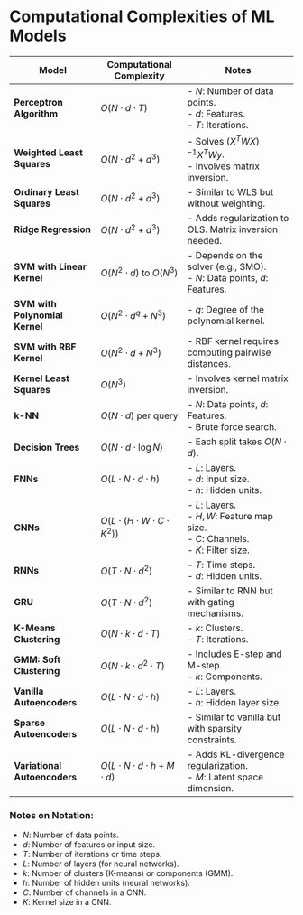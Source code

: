 # Computational Complexities of ML Models

| **Model**                          | **Computational Complexity**                           | **Notes**                                              |
|------------------------------------|-------------------------------------------------------|-------------------------------------------------------|
| **Perceptron Algorithm**           | $O(N \cdot d \cdot T)$                            | - $N$: Number of data points.<br>- $d$: Features.<br>- $T$: Iterations. |
| **Weighted Least Squares**   | $O(N \cdot d^2 + d^3)$                           | - Solves $(X^T W X)^{-1} X^T W y$.<br>- Involves matrix inversion. |
| **Ordinary Least Squares**   | $O(N \cdot d^2 + d^3)$                           | - Similar to WLS but without weighting.              |
| **Ridge Regression**               | $O(N \cdot d^2 + d^3)$                           | - Adds regularization to OLS. Matrix inversion needed. |
| **SVM with Linear Kernel**         | $O(N^2 \cdot d)$ to $O(N^3)$                 | - Depends on the solver (e.g., SMO).<br>- $N$: Data points, $d$: Features. |
| **SVM with Polynomial Kernel**     | $O(N^2 \cdot d^q + N^3)$                         | - $q$: Degree of the polynomial kernel.          |
| **SVM with RBF Kernel**            | $O(N^2 \cdot d + N^3)$                           | - RBF kernel requires computing pairwise distances.  |
| **Kernel Least Squares**           | $O(N^3)$                                         | - Involves kernel matrix inversion.                  |
| **k-NN**     | $O(N \cdot d)$ per query                         | - $N$: Data points, $d$: Features.<br>- Brute force search. |
| **Decision Trees**                 | $O(N \cdot d \cdot \log N)$                      | - Each split takes $O(N \cdot d)$.               |
| **FNNs**     | $O(L \cdot N \cdot d \cdot h)$                   | - $L$: Layers.<br>- $d$: Input size.<br>- $h$: Hidden units. |
| **CNNs**  | $O(L \cdot (H \cdot W \cdot C \cdot K^2))$       | - $L$: Layers.<br>- $H, W$: Feature map size.<br>- $C$: Channels.<br>- $K$: Filter size. |
| **RNNs**| $O(T \cdot N \cdot d^2)$                         | - $T$: Time steps.<br>- $d$: Hidden units.   |
| **GRU**     | $O(T \cdot N \cdot d^2)$                         | - Similar to RNN but with gating mechanisms.         |
| **K-Means Clustering**             | $O(N \cdot k \cdot d \cdot T)$                   | - $k$: Clusters.<br>- $T$: Iterations.       |
| **GMM: Soft Clustering**           | $O(N \cdot k \cdot d^2 \cdot T)$                 | - Includes E-step and M-step.<br>- $k$: Components. |
| **Vanilla Autoencoders**           | $O(L \cdot N \cdot d \cdot h)$                   | - $L$: Layers.<br>- $h$: Hidden layer size.  |
| **Sparse Autoencoders**            | $O(L \cdot N \cdot d \cdot h)$                   | - Similar to vanilla but with sparsity constraints.  |
| **Variational Autoencoders**| $O(L \cdot N \cdot d \cdot h + M \cdot d)$       | - Adds KL-divergence regularization.<br>- $M$: Latent space dimension. |


### Notes on Notation:
- $N$: Number of data points.
- $d$: Number of features or input size.
- $T$: Number of iterations or time steps.
- $L$: Number of layers (for neural networks).
- $k$: Number of clusters (K-means) or components (GMM).
- $h$: Number of hidden units (neural networks).
- $C$: Number of channels in a CNN.
- $K$: Kernel size in a CNN.